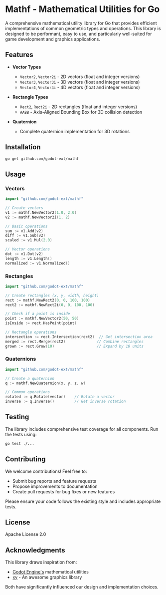 # Mathf - Mathematical Utilities for Go

A comprehensive mathematical utility library for Go that provides efficient implementations of common geometric types and operations. This library is designed to be performant, easy to use, and particularly well-suited for game development and graphics applications.

## Features

- **Vector Types**
  - `Vector2`, `Vector2i` - 2D vectors (float and integer versions)
  - `Vector3`, `Vector3i` - 3D vectors (float and integer versions)
  - `Vector4`, `Vector4i` - 4D vectors (float and integer versions)

- **Rectangle Types**
  - `Rect2`, `Rect2i` - 2D rectangles (float and integer versions)
  - `AABB` - Axis-Aligned Bounding Box for 3D collision detection

- **Quaternion**
  - Complete quaternion implementation for 3D rotations

## Installation

```bash
go get github.com/godot-ext/mathf
```

## Usage

### Vectors

```go
import "github.com/godot-ext/mathf"

// Create vectors
v1 := mathf.NewVector2(1.0, 2.0)
v2 := mathf.NewVector2i(1, 2)

// Basic operations
sum := v1.Add(v2)
diff := v1.Sub(v2)
scaled := v1.Mul(2.0)

// Vector operations
dot := v1.Dot(v2)
length := v1.Length()
normalized := v1.Normalized()
```

### Rectangles

```go
import "github.com/godot-ext/mathf"

// Create rectangles (x, y, width, height)
rect := mathf.NewRect2(0, 0, 100, 100)
rect2 := mathf.NewRect2i(0, 0, 100, 100)

// Check if a point is inside
point := mathf.NewVector2(50, 50)
isInside := rect.HasPoint(point)

// Rectangle operations
intersection := rect.Intersection(rect2)  // Get intersection area
merged := rect.Merge(rect2)              // Combine rectangles
grown := rect.Grow(10)                   // Expand by 10 units
```

### Quaternions

```go
import "github.com/godot-ext/mathf"

// Create a quaternion
q := mathf.NewQuaternion(x, y, z, w)

// Common operations
rotated := q.Rotate(vector)    // Rotate a vector
inverse := q.Inverse()         // Get inverse rotation
```

## Testing

The library includes comprehensive test coverage for all components. Run the tests using:

```bash
go test ./...
```

## Contributing

We welcome contributions! Feel free to:
- Submit bug reports and feature requests
- Propose improvements to documentation
- Create pull requests for bug fixes or new features

Please ensure your code follows the existing style and includes appropriate tests.

## License

Apache License 2.0

## Acknowledgments

This library draws inspiration from:
- [Godot Engine's](https://godotengine.org/) mathematical utilities
- [xy](https://github.com/grow-graphics/xy) - An awesome graphics library

Both have significantly influenced our design and implementation choices.